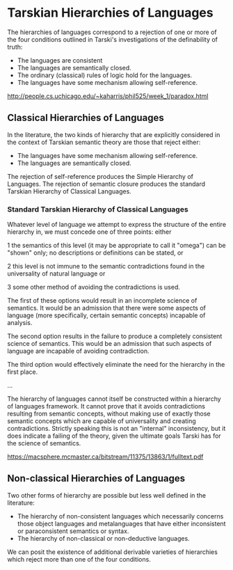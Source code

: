 # Tarskian Hierarchies of Languages
The hierarchies of languages correspond to a rejection of one or more of the four conditions outlined in Tarski's investigations of the definability of truth:
* The languages are consistent
* The languages are semantically closed.
* The ordinary (classical) rules of logic hold for the languages.
* The languages have some mechanism allowing self-reference.

http://people.cs.uchicago.edu/~kaharris/phil525/week_1/paradox.html

## Classical Hierarchies of Languages
In the literature, the two kinds of hierarchy that are explicitly considered in the context of Tarskian semantic theory are those that reject either:
* The languages have some mechanism allowing self-reference.
* The languages are semantically closed.

The rejection of self-reference produces the Simple Hierarchy of Languages.
The rejection of semantic closure produces the standard Tarskian Hierarchy of Classical Languages.

### Standard Tarskian Hierarchy of Classical Languages
Whatever level of language we attempt to express the structure of the entire hierarchy in, we must concede one of three points: either 

1 the semantics of this level (it may be appropriate to call it "omega") can be "shown" only; no descriptions or definitions can be stated, or 

2 this level is not immune to the semantic contradictions found in the universality of natural language or 

3 some other method of avoiding the contradictions is used.


The first of these options would result in an incomplete science of semantics. It would be an admission that there were some aspects of language (more specifically, certain semantic concepts) incapable of analysis. 

The second option results in the failure to produce a completely consistent science of semantics. This would be an admission that such aspects of language are incapable of avoiding contradiction. 

The third option would effectively eliminate the need for the hierarchy in the first place.

...

The hierarchy of languages cannot itself be constructed within a hierarchy of languages framework.
It cannot prove that it avoids contradictions resulting from semantic concepts, without making use of exactly those semantic concepts which are capable of universality and creating contradictions. Strictly speaking this is not an "internal" inconsistency, but it does indicate a failing of the theory, given the ultimate goals Tarski has for the science of semantics.

https://macsphere.mcmaster.ca/bitstream/11375/13863/1/fulltext.pdf

## Non-classical Hierarchies of Languages
Two other forms of hierarchy are possible but less well defined in the literature:

* The hierarchy of non-consistent languages which necessarily concerns those object languages and metalanguages that have either inconsistent or paraconsistent semantics or syntax.
* The hierarchy of non-classical or non-deductive languages.

We can posit the existence of additional derivable varieties of hierarchies which reject more than one of the four conditions.
